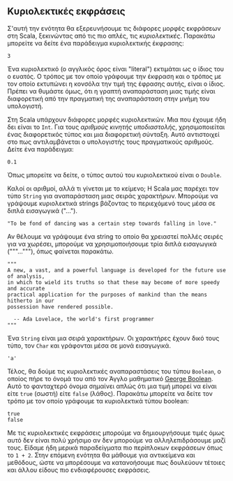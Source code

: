 ## Κυριολεκτικές εκφράσεις

Σ'αυτή την ενότητα θα εξερευνήσουμε τις διάφορες μορφές εκφράσεων στη Scala, ξεκινώντας από τις πιο απλές, τις *κυριολεκτικές*. Παρακάτω μπορείτε να δείτε ένα παράδειγμα κυριολεκτικής έκφρασης:

```tut:book
3
```

Ένα κυριολεκτικό (ο αγγλικός όρος είναι "literal") εκτιμάται ως ο ίδιος του ο ευατός. Ο τρόπος με τον οποίο γράφουμε την έκφραση και ο τρόπος με τον οποίο εκτυπώνει η κονσόλα την τιμή της έφρασης αυτής, είναι ο ίδιος. Πρέπει να θυμάστε όμως, ότι η γραπτή αναπαράσταση μιας τιμής είναι διαφορετική από την πραγματική της αναπαράσταση στην μνήμη του υπολογιστή.

Στη Scala υπάρχουν διάφορες μορφές κυριολεκτικών. Μια που έχουμε ήδη δει είναι το `Int`. Για τους *αριθμούς κινητής υποδιαστολής*, χρησιμοποιείται ένας διαφορετικός τύπος και μια διαφορετική σύνταξη. Αυτό αντιστοιχεί στο πως αντιλαμβάνεται ο υπολογιστής τους πραγματικούς αριθμούς. Δείτε ένα παράδειγμα:

```tut:book
0.1
```

Όπως μπορείτε να δείτε, ο τύπος αυτού του κυριολεκτικού είναι ο `Double`.

Καλοί οι αριθμοί, αλλά τι γίνεται με το κείμενο; Η Scala μας παρέχει τον τύπο `String` για αναπαράσταση μιας σειράς χαρακτήρων. Μπορούμε να γράψουμε κυριολεκτικά strings βάζοντας το περιεχόμενό τους μέσα σε διπλά εισαγωγικά ("...").

```tut:book
"To be fond of dancing was a certain step towards falling in love."
```

Αν θέλουμε να γράψουμε ένα string το οποίο θα χρειαστεί πολλές σειρές για να χωρέσει, μπορούμε να χρησιμοποιήσουμε τρία διπλά εισαγωγικά ("""..."""), όπως φαίνεται παρακάτω.

```tut:book
"""
A new, a vast, and a powerful language is developed for the future use of analysis,
in which to wield its truths so that these may become of more speedy and accurate
practical application for the purposes of mankind than the means hitherto in our
possession have rendered possible. 

  -- Ada Lovelace, the world's first programmer
"""
```

Ένα `String` είναι μια σειρά χαρακτήρων. Οι χαρακτήρες έχουν δικό τους τύπο, τον `Char` και γράφονται μέσα σε μονά εισαγωγικά.

```tut:book
'a'
```

Τέλος, θα δούμε τις κυριολεκτικές αναπαραστάσεις του τύπου `Boolean`, ο οποίος πήρε το όνομά του από τον Άγγλο μαθηματικό [George Boolean](https://en.wikipedia.org/wiki/George_Boole). Αυτό το φανταχτερό όνομα σημαίνει απλώς ότι μια τιμή μπορεί να είναι είτε `true` (σωστή) είτε `false` (λάθος). Παρακάτω μπορείτε να δείτε τον τρόπο με τον οποίο γράφουμε τα κυριολεκτικά τύπου boolean:

```tut:book
true
false
```

Με τις κυριολεκτικές εκφράσεις μπορούμε να δημιουργήσουμε τιμές όμως αυτό δεν είναι πολύ χρήσιμο αν δεν μπορούμε να αλληλεπιδράσουμε μαζί τους. Είδαμε ήδη μερικά παραδείγματα πιο περίπλοκων εκφράσεων όπως το `1 + 2`. Στην επόμενη ενότητα θα μάθουμε για αντικείμενα και μεθόδους, ώστε να μπορέσουμε να κατανοήσουμε πως δουλεύουν τέτοιες και άλλου είδους πιο ενδιαφέρουσες εκφράσεις.
